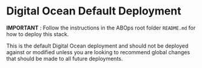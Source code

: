 # Digital Ocean Default Deployment

**IMPORTANT** : Follow the instructions in the ABOps root folder `README.md` for how to deploy this stack.

This is the default Digital Ocean deployment and should not be deployed against or modified unless you are looking to recommend global changes that should be made to all future deployments.

